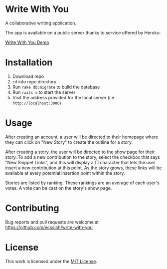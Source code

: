 # Write With You

A collaborative writing application.

The app is available on a public server thanks to service offered by Heroku:

[Write With You Demo](https://write-with-you.herokuapp.com)

# Installation

1. Download repo
2. `cd` into repo directory
3. Run `rake db:migrate` to build the database
4. Run `rails s` to start the server
5. Visit the address provided for the local server (i.e. `http://localhost:3000`)

# Usage

After creating an account, a user will be directed to their homepage where they can click on "New Story" to create the outline for a story.

After creating a story, the user will be directed to the show page for their story. To add a new contribution to the story, select the checkbox that says "New Snippet Links", and this will display a □ character that lets the user insert a new contribution at this point. As the story grows, these links will be available at every potential insertion point within the story.

Stories are listed by ranking. These rankings are an average of each user's votes. A vote can be cast on the story's show page.

# Contributing

Bug reports and pull requests are welcome at https://github.com/ecssiah/write-with-you

# License

This work is licensed under the [MIT License](https://github.com/ecssiah/write-with-you/blob/master/LICENSE.txt).

